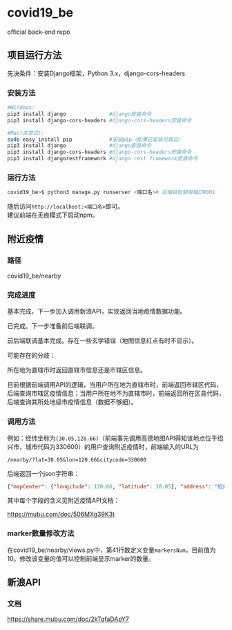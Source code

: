 # covid19_be

official back-end repo

## 项目运行方法

先决条件：安装Django框架，Python 3.x，django-cors-headers

### 安装方法

```bash
#Windows:
pip3 install django              #django安装命令
pip3 install django-cors-headers #django-cors-headers安装命令

#Mac(未尝试):
sudo easy_install pip            #安装pip（如果已安装可跳过）
pip3 install django              #django安装命令
pip3 install django-cors-headers #django-cors-headers安装命令
pip3 install djangorestframework #django rest framework安装命令
```

### 运行方法

```bash
covid19_be>$ python3 manage.py runserver <端口名># 后端目前使用端口8001
```

随后访问`http://localhost:<端口名>`即可。<br>
建议前端在无痕模式下启动npm。

## 附近疫情

### 路径

covid19_be/nearby

### 完成进度

基本完成，下一步加入调用新浪API，实现返回当地疫情数据功能。

已完成。下一步准备前后端联调。

前后端联调基本完成。存在一些玄学错误（地图信息红点有时不显示）。

可能存在的分歧：

所在地为直辖市时返回直辖市信息还是市辖区信息。

目前根据前端调用API的逻辑，当用户所在地为直辖市时，前端返回市辖区代码，后端查询市辖区疫情信息；当用户所在地不为直辖市时，前端返回所在区县代码，后端查询其所处地级市疫情信息（数据不够细）。

### 调用方法

例如：经纬坐标为`(30.05,120.66)`（前端事先调用高德地图API得知该地点位于绍兴市，城市代码为330600）的用户查询附近疫情时，前端输入的URL为

```
/nearby/?lat=30.05&lon=120.66&citycode=330600
```

后端返回一个json字符串：

```json
{"mapCenter": {"longitude": 120.66, "latitude": 30.05}, "address": "绍兴市", "markers": [{"position": {"longitude": 120.988632, "latitude": 30.154519}, "title": "南岭新村"}, {"position": {"longitude": 120.994444, "latitude": 30.148293}, "title": "板桥西路"}, {"position": {"longitude": 120.379159, "latitude": 30.284556}, "title": "宋都·晨光国际"}, {"position": {"longitude": 120.389487, "latitude": 30.300031}, "title": "朗诗·国际街区"}, {"position": {"longitude": 120.31792, "latitude": 30.295629}, "title": "七格小区"}, {"position": {"longitude": 121.130834, "latitude": 30.048196}, "title": "锦绣家园(二高路)"}, {"position": {"longitude": 121.147633, "latitude": 30.026232}, "title": "伊顿国际城"}, {"position": {"longitude": 121.133954, "latitude": 30.178446}, "title": "平王社区"}, {"position": {"longitude": 121.10753, "latitude": 30.245701}, "title": "建五村"}, {"position": {"longitude": 120.814055, "latitude": 30.468319}, "title": "三友村"}], "city": "绍兴市", "totalCase": "42", "currentCase": "0", "nearDis": 33.68, "nearLoc": "南岭新村", "case1": 0, "case3": 0, "case5": 0}
```

其中每个字段的含义见附近疫情API文档：

https://mubu.com/doc/506MXg39K3t

### marker数量修改方法

在covid19_be/nearby/views.py中，第41行数定义变量`markersNum`，目前值为10。修改该变量的值可以控制前端显示marker的数量。

## 新浪API

### 文档

https://share.mubu.com/doc/2kTqfaDApY7

